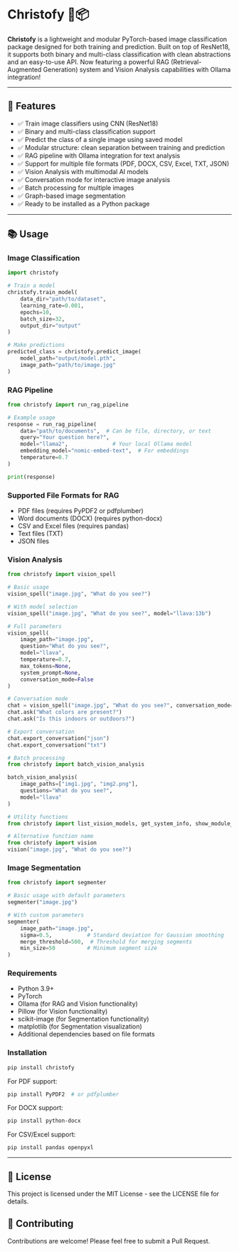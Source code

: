 # Christofy 🧠📦

**Christofy** is a lightweight and modular PyTorch-based image classification package designed for both training and prediction. Built on top of ResNet18, it supports both binary and multi-class classification with clean abstractions and an easy-to-use API. Now featuring a powerful RAG (Retrieval-Augmented Generation) system and Vision Analysis capabilities with Ollama integration!

---

## 🚀 Features

- ✅ Train image classifiers using CNN (ResNet18)
- ✅ Binary and multi-class classification support
- ✅ Predict the class of a single image using saved model
- ✅ Modular structure: clean separation between training and prediction
- ✅ RAG pipeline with Ollama integration for text analysis
- ✅ Support for multiple file formats (PDF, DOCX, CSV, Excel, TXT, JSON)
- ✅ Vision Analysis with multimodal AI models
- ✅ Conversation mode for interactive image analysis
- ✅ Batch processing for multiple images
- ✅ Graph-based image segmentation
- ✅ Ready to be installed as a Python package

---

## 📚 Usage

### Image Classification

```python
import christofy

# Train a model
christofy.train_model(
    data_dir="path/to/dataset",
    learning_rate=0.001,
    epochs=10,
    batch_size=32,
    output_dir="output"
)

# Make predictions
predicted_class = christofy.predict_image(
    model_path="output/model.pth",
    image_path="path/to/image.jpg"
)
```

### RAG Pipeline

```python
from christofy import run_rag_pipeline

# Example usage
response = run_rag_pipeline(
    data="path/to/documents",  # Can be file, directory, or text
    query="Your question here?",
    model="llama2",              # Your local Ollama model
    embedding_model="nomic-embed-text",  # For embeddings
    temperature=0.7
)

print(response)
```

### Supported File Formats for RAG
- PDF files (requires PyPDF2 or pdfplumber)
- Word documents (DOCX) (requires python-docx)
- CSV and Excel files (requires pandas)
- Text files (TXT)
- JSON files

### Vision Analysis

```python
from christofy import vision_spell

# Basic usage
vision_spell("image.jpg", "What do you see?")

# With model selection
vision_spell("image.jpg", "What do you see?", model="llava:13b")

# Full parameters
vision_spell(
    image_path="image.jpg",
    question="What do you see?",
    model="llava",
    temperature=0.7,
    max_tokens=None,
    system_prompt=None,
    conversation_mode=False
)

# Conversation mode
chat = vision_spell("image.jpg", "What do you see?", conversation_mode=True)
chat.ask("What colors are present?")
chat.ask("Is this indoors or outdoors?")

# Export conversation
chat.export_conversation("json")
chat.export_conversation("txt")

# Batch processing
from christofy import batch_vision_analysis

batch_vision_analysis(
    image_paths=["img1.jpg", "img2.png"],
    questions="What do you see?",
    model="llava"
)

# Utility functions
from christofy import list_vision_models, get_system_info, show_module_info

# Alternative function name
from christofy import vision
vision("image.jpg", "What do you see?")
```

### Image Segmentation

```python
from christofy import segmenter

# Basic usage with default parameters
segmenter("image.jpg")

# With custom parameters
segmenter(
    image_path="image.jpg",
    sigma=0.5,           # Standard deviation for Gaussian smoothing
    merge_threshold=500,  # Threshold for merging segments
    min_size=50          # Minimum segment size
)
```

### Requirements
- Python 3.9+
- PyTorch
- Ollama (for RAG and Vision functionality)
- Pillow (for Vision functionality)
- scikit-image (for Segmentation functionality)
- matplotlib (for Segmentation visualization)
- Additional dependencies based on file formats

### Installation

```bash
pip install christofy
```

For PDF support:
```bash
pip install PyPDF2  # or pdfplumber
```

For DOCX support:
```bash
pip install python-docx
```

For CSV/Excel support:
```bash
pip install pandas openpyxl
```

---

## 📝 License

This project is licensed under the MIT License - see the LICENSE file for details.

## 🤝 Contributing

Contributions are welcome! Please feel free to submit a Pull Request.
